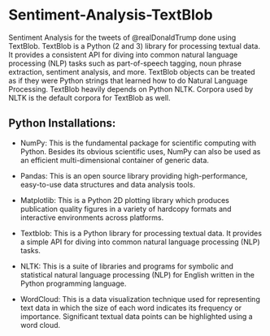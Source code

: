# Sentiment-Analysis-TextBlob

Sentiment Analysis for the tweets of @realDonaldTrump done using TextBlob.
TextBlob is a Python (2 and 3) library for processing textual data. It provides a consistent API for diving into common natural language processing (NLP) tasks such as part-of-speech tagging, noun phrase extraction, sentiment analysis, and more. TextBlob objects can be treated as if they were Python strings that learned how to do Natural Language Processing. TextBlob heavily depends on Python NLTK. Corpora used by NLTK is the default corpora for TextBlob as well.

## Python Installations:

- NumPy: This is the fundamental package for scientific computing with Python. Besides its obvious scientific uses, NumPy can also be used as an efficient multi-dimensional container of generic data.

- Pandas: This is an open source library providing high-performance, easy-to-use data structures and data analysis tools.

- Matplotlib: This is a Python 2D plotting library which produces publication quality figures in a variety of hardcopy formats and interactive environments across platforms.

- Textblob: This is a Python library for processing textual data. It provides a simple API for diving into common natural language processing (NLP) tasks.

- NLTK: This is a suite of libraries and programs for symbolic and statistical natural language processing (NLP) for English written in the Python programming language.

- WordCloud: This is a data visualization technique used for representing text data in which the size of each word indicates its frequency or importance. Significant textual data points can be highlighted using a word cloud.
